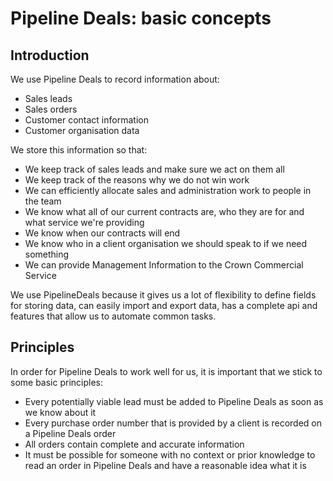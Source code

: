 # Pipeline Deals: basic concepts

## Introduction

We use Pipeline Deals to record information about:

* Sales leads
* Sales orders
* Customer contact information
* Customer organisation data

We store this information so that:

* We keep track of sales leads and make sure we act on them all
* We keep track of the reasons why we do not win work
* We can efficiently allocate sales and administration work to people in the team
* We know what all of our current contracts are, who they are for and what service we're providing
* We know when our contracts will end
* We know who in a client organisation we should speak to if we need something
* We can provide Management Information to the Crown Commercial Service

We use PipelineDeals because it gives us a lot of flexibility to define fields for storing data, can easily import and export data, has a complete api and features that allow us to automate common tasks.

## Principles

In order for Pipeline Deals to work well for us, it is important that we stick to some basic principles:

* Every potentially viable lead must be added to Pipeline Deals as soon as we know about it
* Every purchase order number that is provided by a client is recorded on a Pipeline Deals order
* All orders contain complete and accurate information
* It must be possible for someone with no context or prior knowledge to read an order in Pipeline Deals and have a reasonable idea what it is

